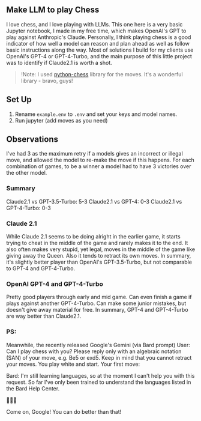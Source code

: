 ## Make LLM to play Chess

I love chess, and I love playing with LLMs.
This one here is a very basic Jupyter notebook, I made in my free time, which makes OpenAI's GPT to play against Anthropic's Claude.
Personally, I think playing chess is a good indicator of how well a model can reason and plan ahead as well as follow basic instructions along the way.
Most of solutions I build for my clients use OpenAI's GPT-4 or GPT-4-Turbo, and the main purpose of this little project was to identify if Claude2.1 is worth a shot.

> !Note: I used [python-chess](https://python-chess.readthedocs.io/en/latest/) library for the moves. It's a wonderful library - bravo, guys!

## Set Up

1. Rename `example.env` to `.env` and set your keys and model names.
2. Run jupyter (add moves as you need)

## Observations

I've had 3 as the maximum retry if a models gives an incorrect or illegal move, and allowed the model to re-make the move if this happens.
For each combination of games, to be a winner a model had to have 3 victories over the other model.

### Summary

Claude2.1 vs GPT-3.5-Turbo: 5-3
Claude2.1 vs GPT-4: 0-3
Claude2.1 vs GPT-4-Turbo: 0-3

### Claude 2.1

While Claude 2.1 seems to be doing alright in the earlier game, it starts trying to cheat in the middle of the game and rarely makes it to the end. It also often makes very stupid, yet legal, moves in the middle of the game like giving away the Queen. Also it tends to retract its own moves.
In summary, it's slightly better player than OpenAI's GPT-3.5-Turbo, but not comparable to GPT-4 and GPT-4-Turbo.

### OpenAI GPT-4 and GPT-4-Turbo

Pretty good players through early and mid game. Can even finish a game if plays against another GPT-4-Turbo. Can make some junior mistakes, but doesn't give away material for free.
In summary, GPT-4 and GPT-4-Turbo are way better than Claude2.1.

### PS:

Meanwhile, the recently released Google's Gemini (via Bard prompt)
User:
Can I play chess with you? Please reply only with an algebraic notation (SAN) of your move, e.g. Be5 or exd5. Keep in mind that you cannot retract your moves. You play white and start. Your first move:

Bard:
I'm still learning languages, so at the moment I can't help you with this request. So far I've only been trained to understand the languages listed in the Bard Help Center.

🫠🥴😬

Come on, Google! You can do better than that!

